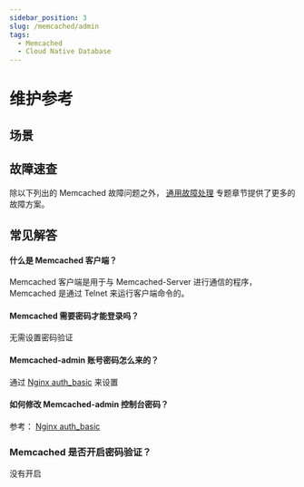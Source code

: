 ```yaml
---
sidebar_position: 3
slug: /memcached/admin
tags:
  - Memcached 
  - Cloud Native Database
---
```


# 维护参考

## 场景

## 故障速查

除以下列出的 Memcached 故障问题之外， [通用故障处理](../troubleshooting) 专题章节提供了更多的故障方案。 


## 常见解答

#### 什么是 Memcached 客户端？

Memcached 客户端是用于与 Memcached-Server 进行通信的程序，Memcached 是通过 Telnet 来运行客户端命令的。

#### Memcached 需要密码才能登录吗？

无需设置密码验证

#### Memcached-admin 账号密码怎么来的？

通过 [Nginx auth_basic](./nginx#authbasic) 来设置

#### 如何修改 Memcached-admin 控制台密码？

参考： [Nginx auth_basic](./nginx#authbasic)

### Memcached 是否开启密码验证？

没有开启


